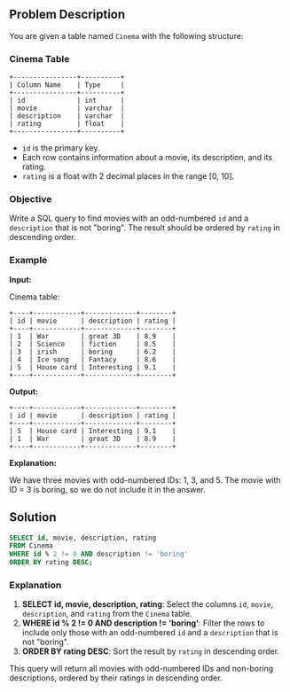 ## Problem Description

You are given a table named `Cinema` with the following structure:

### Cinema Table

```
+----------------+----------+
| Column Name    | Type     |
+----------------+----------+
| id             | int      |
| movie          | varchar  |
| description    | varchar  |
| rating         | float    |
+----------------+----------+
```

- `id` is the primary key.
- Each row contains information about a movie, its description, and its rating.
- `rating` is a float with 2 decimal places in the range [0, 10].

### Objective

Write a SQL query to find movies with an odd-numbered `id` and a `description` that is not "boring". The result should be ordered by `rating` in descending order.

### Example

**Input:**

Cinema table:
```
+----+------------+-------------+--------+
| id | movie      | description | rating |
+----+------------+-------------+--------+
| 1  | War        | great 3D    | 8.9    |
| 2  | Science    | fiction     | 8.5    |
| 3  | irish      | boring      | 6.2    |
| 4  | Ice song   | Fantacy     | 8.6    |
| 5  | House card | Interesting | 9.1    |
+----+------------+-------------+--------+
```

**Output:**

```
+----+------------+-------------+--------+
| id | movie      | description | rating |
+----+------------+-------------+--------+
| 5  | House card | Interesting | 9.1    |
| 1  | War        | great 3D    | 8.9    |
+----+------------+-------------+--------+
```

**Explanation:**

We have three movies with odd-numbered IDs: 1, 3, and 5. The movie with ID = 3 is boring, so we do not include it in the answer. 

## Solution

```sql
SELECT id, movie, description, rating
FROM Cinema 
WHERE id % 2 != 0 AND description != 'boring'
ORDER BY rating DESC;
```

### Explanation

1. **SELECT id, movie, description, rating**: Select the columns `id`, `movie`, `description`, and `rating` from the `Cinema` table.
2. **WHERE id % 2 != 0 AND description != 'boring'**: Filter the rows to include only those with an odd-numbered `id` and a `description` that is not "boring".
3. **ORDER BY rating DESC**: Sort the result by `rating` in descending order.

This query will return all movies with odd-numbered IDs and non-boring descriptions, ordered by their ratings in descending order.